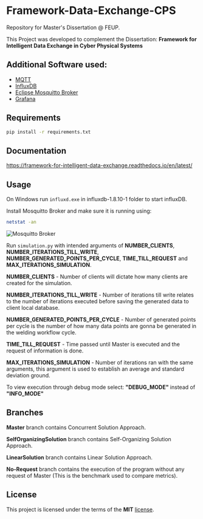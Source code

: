 # Framework-Data-Exchange-CPS
Repository for Master's Dissertation @ FEUP.

This Project was developed to complement the Dissertation: __Framework for Intelligent Data Exchange in Cyber Physical Systems__

## Additional Software used:
- [MQTT](https://mqtt.org/)
- [InfluxDB](https://www.influxdata.com/)
- [Eclipse Mosquitto Broker](https://mosquitto.org/)
- [Grafana](https://grafana.com/)

## Requirements

```sh
pip install -r requirements.txt
```

## Documentation

https://framework-for-intelligent-data-exchange.readthedocs.io/en/latest/

## Usage

On Windows run ```influxd.exe``` in influxdb-1.8.10-1 folder to start influxDB.

Install Mosquitto Broker and make sure it is running using:

```sh
netstat -an
```

![Mosquitto Broker](https://i.imgur.com/l54VwwB.png)


Run ```simulation.py``` with intended arguments of __NUMBER_CLIENTS__, __NUMBER_ITERATIONS_TILL_WRITE__, __NUMBER_GENERATED_POINTS_PER_CYCLE__, __TIME_TILL_REQUEST__ and __MAX_ITERATIONS_SIMULATION__.

__NUMBER_CLIENTS__ - Number of clients will dictate how many clients are created for the simulation.

__NUMBER_ITERATIONS_TILL_WRITE__ - Number of iterations till write relates to the number of iterations executed before saving the generated data to client local database.

__NUMBER_GENERATED_POINTS_PER_CYCLE__ - Number of generated points per cycle is the number of how many data points are gonna be generated in the welding workflow cycle.

__TIME_TILL_REQUEST__ - Time passed until Master is executed and the request of information is done.

__MAX_ITERATIONS_SIMULATION__ - Number of iterations ran with the same arguments, this argument is used to establish an average and standard deviation ground.

To view execution through debug mode select: __"DEBUG_MODE"__ instead of __"INFO_MODE"__

## Branches

__Master__ branch contains Concurrent Solution Approach.

__SelfOrganizingSolution__ branch contains Self-Organizing Solution Approach.

__LinearSolution__ branch contains Linear Solution Approach.

__No-Request__ branch contains the execution of the program without any request of Master (This is the benchmark used to compare metrics).

## License

This project is licensed under the terms of the **MIT** [license](https://github.com/ampzord/Framework-Data-Exchange/blob/master/LICENSE).
